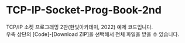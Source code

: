 # TCP-IP-Socket-Prog-Book-2nd
TCP/IP 소켓 프로그래밍 2판(한빛아카데미, 2022) 예제 코드입니다.\
우측 상단의 [Code]-[Download ZIP]을 선택해서 전체 파일을 받을 수 있습니다.
